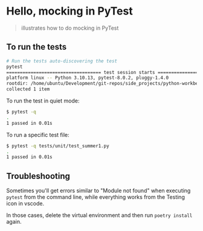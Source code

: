 # Hello, mocking in PyTest
> illustrates how to do mocking in PyTest

## To run the tests

```bash
# Run the tests auto-discovering the test
pytest
=================================== test session starts ====================================
platform linux -- Python 3.10.13, pytest-8.0.2, pluggy-1.4.0
rootdir: /home/ubuntu/Development/git-repos/side_projects/python-workbench/part_4-web-apps/part-ii-fastapi-in-depth/10_fastapi-testing/01_hello-pytest-mocking
collected 1 item
```

To run the test in quiet mode:

```bash
$ pytest -q
.                                                                                    [100%]
1 passed in 0.01s
```

To run a specific test file:

```bash
$ pytest -q tests/unit/test_summer1.py 
.                                                                                                                                                                                                                             [100%]
1 passed in 0.01s
```

## Troubleshooting

Sometimes you'll get errors similar to "Module not found" when executing `pytest` from the command line, while everything works from the Testing icon in vscode.

In those cases, delete the virtual environment and then run `poetry install` again.